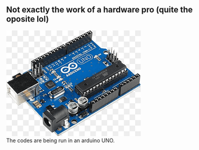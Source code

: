 ## Not exactly the work of a hardware pro (quite the oposite lol)
![Arduino UNO](./uno.png)<br>
The codes are being run in an arduino UNO.

